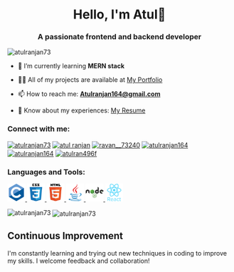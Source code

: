 <h1 align="center">Hello, I'm Atul👋</h1>
<h3 align="center">A passionate frontend and backend developer </h3>

<p align="left"> <img src="https://komarev.com/ghpvc/?username=atulranjan73&label=Profile%20views&color=0e75b6&style=flat" alt="atulranjan73" /> </p>

- 🌱 I’m currently learning **MERN stack**

- 👨‍💻 All of my projects are available at [My Portfolio](https://melodious-longma-62b8ac.netlify.app/)

- 📫 How to reach me: **Atulranjan164@gmail.com**

- 📄 Know about my experiences: [My Resume](https://melodious-longma-62b8ac.netlify.app/)

<h3 align="left">Connect with me:</h3>
<p align="left">
  <a href="https://linkedin.com/in/atulranjan73" target="blank"><img align="center" src="https://raw.githubusercontent.com/rahuldkjain/github-profile-readme-generator/master/src/images/icons/Social/linked-in-alt.svg" alt="atulranjan73" height="30" width="40" /></a>
  <a href="https://fb.com/atulranjan" target="blank"><img align="center" src="https://raw.githubusercontent.com/rahuldkjain/github-profile-readme-generator/master/src/images/icons/Social/facebook.svg" alt="atul ranjan" height="30" width="40" /></a>
  <a href="https://instagram.com/ravan__73240" target="blank"><img align="center" src="https://raw.githubusercontent.com/rahuldkjain/github-profile-readme-generator/master/src/images/icons/Social/instagram.svg" alt="ravan__73240" height="30" width="40" /></a>
  <a href="https://www.hackerrank.com/atulranjan164" target="blank"><img align="center" src="https://raw.githubusercontent.com/rahuldkjain/github-profile-readme-generator/master/src/images/icons/Social/hackerrank.svg" alt="atulranjan164" height="30" width="40" /></a>
  <a href="https://www.hackerearth.com/atulranjan164" target="blank"><img align="center" src="https://raw.githubusercontent.com/rahuldkjain/github-profile-readme-generator/master/src/images/icons/Social/hackerearth.svg" alt="atulranjan164" height="30" width="40" /></a>
  <a href="https://auth.geeksforgeeks.org/user/atulran496f" target="blank"><img align="center" src="https://raw.githubusercontent.com/rahuldkjain/github-profile-readme-generator/master/src/images/icons/Social/geeks-for-geeks.svg" alt="atulran496f" height="30" width="40" /></a>
</p>

<h3 align="left">Languages and Tools:</h3>
<p align="left"> 
  <a href="https://www.cprogramming.com/" target="_blank" rel="noreferrer"> 
    <img src="https://raw.githubusercontent.com/devicons/devicon/master/icons/c/c-original.svg" alt="c" width="40" height="40"/> 
  </a> 
  <a href="https://www.w3schools.com/css/" target="_blank" rel="noreferrer"> 
    <img src="https://raw.githubusercontent.com/devicons/devicon/master/icons/css3/css3-original-wordmark.svg" alt="css3" width="40" height="40"/> 
  </a> 
  <a href="https://www.w3.org/html/" target="_blank" rel="noreferrer"> 
    <img src="https://raw.githubusercontent.com/devicons/devicon/master/icons/html5/html5-original-wordmark.svg" alt="html5" width="40" height="40"/> 
  </a> 
  <a href="https://www.java.com" target="_blank" rel="noreferrer"> 
    <img src="https://raw.githubusercontent.com/devicons/devicon/master/icons/java/java-original.svg" alt="java" width="40" height="40"/> 
  </a> 
  <a href="https://nodejs.org" target="_blank" rel="noreferrer"> 
    <img src="https://raw.githubusercontent.com/devicons/devicon/master/icons/nodejs/nodejs-original-wordmark.svg" alt="nodejs" width="40" height="40"/> 
  </a> 
  <a href="https://reactjs.org/" target="_blank" rel="noreferrer"> 
    <img src="https://raw.githubusercontent.com/devicons/devicon/master/icons/react/react-original-wordmark.svg" alt="react" width="40" height="40"/> 
  </a> 
</p>

<p><img align="left" src="https://github-readme-stats.vercel.app/api/top-langs?username=atulranjan73&show_icons=true&locale=en&layout=compact" alt="atulranjan73" /></p>

<p>&nbsp;<img align="center" src="https://github-readme-stats.vercel.app/api?username=atulranjan73&show_icons=true&locale=en" alt="atulranjan73" /></p>

## Continuous Improvement

I'm constantly learning and trying out new techniques in coding to improve my skills. I welcome feedback and collaboration!
